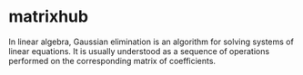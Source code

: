 # matrixhub
In linear algebra, Gaussian elimination is an algorithm for solving systems of linear equations. It is usually understood as a sequence of operations performed on the corresponding matrix of coefficients.
